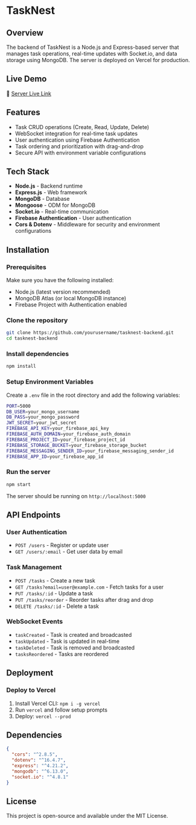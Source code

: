 # TaskNest

## Overview
The backend of TaskNest is a Node.js and Express-based server that manages task operations, real-time updates with Socket.io, and data storage using MongoDB. The server is deployed on Vercel for production.

## **Live Demo**
🔗 [Server Live Link](https://task-nest-server.onrender.com/)

## Features
- Task CRUD operations (Create, Read, Update, Delete)
- WebSocket integration for real-time task updates
- User authentication using Firebase Authentication
- Task ordering and prioritization with drag-and-drop
- Secure API with environment variable configurations

## Tech Stack
- **Node.js** - Backend runtime
- **Express.js** - Web framework
- **MongoDB** - Database
- **Mongoose** - ODM for MongoDB
- **Socket.io** - Real-time communication
- **Firebase Authentication** - User authentication
- **Cors & Dotenv** - Middleware for security and environment configurations

## Installation
### Prerequisites
Make sure you have the following installed:
- Node.js (latest version recommended)
- MongoDB Atlas (or local MongoDB instance)
- Firebase Project with Authentication enabled

### Clone the repository
```sh
git clone https://github.com/yourusername/tasknest-backend.git
cd tasknest-backend
```

### Install dependencies
```sh
npm install
```

### Setup Environment Variables
Create a `.env` file in the root directory and add the following variables:
```sh
PORT=5000
DB_USER=your_mongo_username
DB_PASS=your_mongo_password
JWT_SECRET=your_jwt_secret
FIREBASE_API_KEY=your_firebase_api_key
FIREBASE_AUTH_DOMAIN=your_firebase_auth_domain
FIREBASE_PROJECT_ID=your_firebase_project_id
FIREBASE_STORAGE_BUCKET=your_firebase_storage_bucket
FIREBASE_MESSAGING_SENDER_ID=your_firebase_messaging_sender_id
FIREBASE_APP_ID=your_firebase_app_id
```

### Run the server
```sh
npm start
```
The server should be running on `http://localhost:5000`

## API Endpoints
### User Authentication
- `POST /users` - Register or update user
- `GET /users/:email` - Get user data by email

### Task Management
- `POST /tasks` - Create a new task
- `GET /tasks?email=user@example.com` - Fetch tasks for a user
- `PUT /tasks/:id` - Update a task
- `PUT /tasks/reorder` - Reorder tasks after drag and drop
- `DELETE /tasks/:id` - Delete a task

### WebSocket Events
- `taskCreated` - Task is created and broadcasted
- `taskUpdated` - Task is updated in real-time
- `taskDeleted` - Task is removed and broadcasted
- `tasksReordered` - Tasks are reordered

## Deployment
### Deploy to Vercel
1. Install Vercel CLI: `npm i -g vercel`
2. Run `vercel` and follow setup prompts
3. Deploy: `vercel --prod`

## Dependencies
```json
{
  "cors": "^2.8.5",
  "dotenv": "^16.4.7",
  "express": "^4.21.2",
  "mongodb": "^6.13.0",
  "socket.io": "^4.8.1"
}
```

## License
This project is open-source and available under the MIT License.
